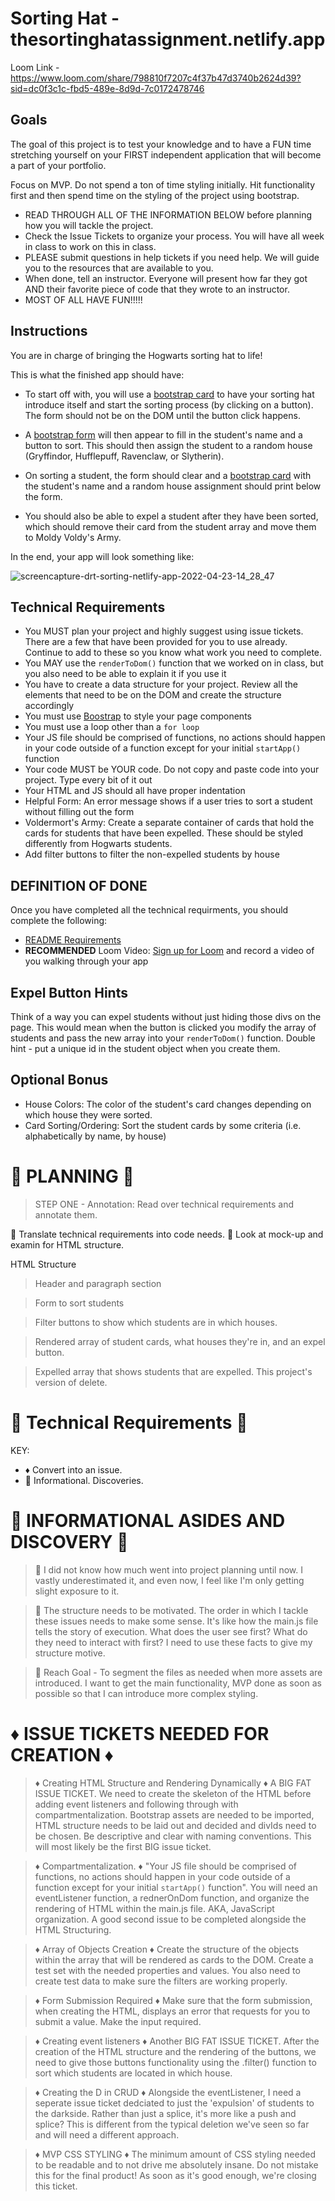# Sorting Hat - thesortinghatassignment.netlify.app
Loom Link - https://www.loom.com/share/798810f7207c4f37b47d3740b2624d39?sid=dc0f3c1c-fbd5-489e-8d9d-7c0172478746

## Goals
The goal of this project is to test your knowledge and to have a FUN time stretching yourself on your FIRST independent application that will become a part of your portfolio.

Focus on MVP. Do not spend a ton of time styling initially. Hit functionality first and then spend time on the styling of the project using bootstrap.

- READ THROUGH ALL OF THE INFORMATION BELOW before planning how you will tackle the project.
- Check the Issue Tickets to organize your process. You will have all week in class to work on this in class. 
- PLEASE submit questions in help tickets if you need help. We will guide you to the resources that are available to you.
- When done, tell an instructor. Everyone will present how far they got AND their favorite piece of code that they wrote to an instructor.
- MOST OF ALL HAVE FUN!!!!!

## Instructions
You are in charge of bringing the Hogwarts sorting hat to life! 

This is what the finished app should have:
- To start off with, you will use a [bootstrap card](https://getbootstrap.com/docs/5.0/components/card/#header-and-footer) to have your sorting hat introduce itself and start the sorting process (by clicking on a button). The form should not be on the DOM until the button click happens.

- A [bootstrap form](https://getbootstrap.com/docs/5.0/forms/overview/) will then appear to fill in the student's name and a button to sort. This should then assign the student to a random house (Gryffindor, Hufflepuff, Ravenclaw, or Slytherin). 

- On sorting a student, the form should clear and a [bootstrap card](https://getbootstrap.com/docs/5.0/components/card/) with the student's name and a random house assignment should print below the form. 

- You should also be able to expel a student after they have been sorted, which should remove their card from the student array and move them to Moldy Voldy's Army.

In the end, your app will look something like: 

![screencapture-drt-sorting-netlify-app-2022-04-23-14_28_47](https://user-images.githubusercontent.com/29741570/164943525-d20275be-c312-42d1-9730-0c1fd3fd9834.png)


<!-- [See Demo](https://drt-sortinghat.netlify.app/)
 -->
## Technical Requirements
- You MUST plan your project and highly suggest using issue tickets. There are a few that have been provided for you to use already. Continue to add to these so you know what work you need to complete. 
- You MAY use the `renderToDom()` function that we worked on in class, but you also need to be able to explain it if you use it
- You have to create a data structure for your project. Review all the elements that need to be on the DOM and create the structure accordingly
- You must use [Boostrap](https://getbootstrap.com/) to style your page components
- You must use a loop other than a `for loop`
- Your JS file should be comprised of functions, no actions should happen in your code outside of a function except for your initial `startApp()` function
- Your code MUST be YOUR code. Do not copy and paste code into your project. Type every bit of it out
- Your HTML and JS should all have proper indentation
- Helpful Form: An error message shows if a user tries to sort a student without filling out the form
- Voldermort's Army: Create a separate container of cards that hold the cards for students that have been expelled. These should be styled differently from Hogwarts students.
- Add filter buttons to filter the non-expelled students by house

## DEFINITION OF DONE
Once you have completed all the technical requirments, you should complete the following:
- [README Requirements](https://github.com/orgs/nss-evening-web-development/discussions/13)
- **RECOMMENDED** Loom Video: [Sign up for Loom](https://www.loom.com/signup) and record a video of you walking through your app 

## Expel Button Hints
Think of a way you can expel students without just hiding those divs on the page. This would mean when the button is clicked you modify the array of students and pass the new array into your `renderToDom()` function.  Double hint - put a unique id in the student object when you create them.

## Optional Bonus
- House Colors: The color of the student's card changes depending on which house they were sorted.
- Card Sorting/Ordering: Sort the student cards by some criteria (i.e. alphabetically by name, by house)

# 💮 PLANNING 💮 
> STEP ONE - Annotation: Read over technical requirements and annotate them. 

💮  Translate technical requirements into code needs.
💮  Look at mock-up and examin for HTML structure. 

HTML Structure 
> Header and paragraph section

> Form to sort students

> Filter buttons to show which students are in which houses. 

> Rendered array of student cards, what houses they're in, and an expel button. 

> Expelled array that shows students that are expelled. This project's version of delete. 

# 💮 Technical Requirements 💮

KEY: 
- ♦️ Convert into an issue. 
- 📝 Informational. Discoveries. 

# 📝 INFORMATIONAL ASIDES AND DISCOVERY 📝

> 📝 I did not know how much went into project planning until now. I vastly underestimated it, and even now, I feel like I'm only getting slight exposure to it. 

> 📝 The structure needs to be motivated. The order in which I tackle these issues needs to make some sense. It's like how the main.js file tells the story of execution. What does the user see first? What do they need to interact with first? I need to use these facts to give my structure motive. 

> 📝 Reach Goal - To segment the files as needed when more assets are introduced. I want to get the main functionality, MVP done as soon as possible so that I can introduce more complex styling.  

# ♦️ ISSUE TICKETS NEEDED FOR CREATION ♦️

> ♦️ Creating HTML Structure and Rendering Dynamically ♦️ A BIG FAT ISSUE TICKET. We need to create the skeleton of the HTML before adding event listeners and following through with compartmentalization. Bootstrap assets are needed to be imported, HTML structure needs to be laid out and decided and divIds need to be chosen. Be descriptive and clear with naming conventions. This will most likely be the first BIG issue ticket.  

> ♦️ Compartmentalization. ♦️ "Your JS file should be comprised of functions, no actions should happen in your code outside of a function except for your initial `startApp()` function". You will need an eventListener function, a rednerOnDom function, and organize the rendering of HTML within the main.js file. AKA, JavaScript organization. A good second issue to be completed alongside the HTML Structuring. 

> ♦️ Array of Objects Creation ♦️ Create the structure of the objects within the array that will be rendered as cards to the DOM. Create a test set with the needed properties and values. You also need to create test data to make sure the filters are working properly. 

> ♦️ Form Submission Required ♦️ Make sure that the form submission, when creating the HTML, displays an error that requests for you to submit a value. Make the input required. 

> ♦️ Creating event listeners ♦️ Another BIG FAT ISSUE TICKET. After the creation of the HTML structure and the rendering of the buttons, we need to give those buttons functionality using the .filter() function to sort which students are located in which house.

> ♦️ Creating the D in CRUD ♦️ Alongside the eventListener, I need a seperate issue ticket dedciated to just the 'expulsion' of students to the darkside. Rather than just a splice, it's more like a push and splice? This is different from the typical deletion we've seen so far and will need a different approach. 

>  ♦️ MVP CSS STYLING ♦️ The minimum amount of CSS styling needed to be readable and to not drive me absolutely insane. Do not mistake this for the final product! As soon as it's good enough, we're closing this ticket. 
